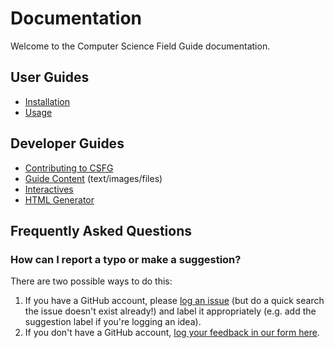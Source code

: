 # Documentation

Welcome to the Computer Science Field Guide documentation.

## User Guides

- [Installation](installation.md)
- [Usage](usage.md)

## Developer Guides
- [Contributing to CSFG](../CONTRIBUTING.md)
- [Guide Content](guide-content.md) (text/images/files)
- [Interactives](interactives.md)
- [HTML Generator](generator.md)

## Frequently Asked Questions

### How can I report a typo or make a suggestion?

There are two possible ways to do this:

1. If you have a GitHub account, please [log an issue](https://github.com/uccser/cs-field-guide/issues) (but do a quick search the issue doesn't exist already!) and label it appropriately (e.g. add the suggestion label if you're logging an idea).
2. If you don't have a GitHub account, [log your feedback in our form here](https://docs.google.com/forms/d/1gCOwTMAd6idaeIRwvIELARfQsyL6lpI5P4EQa9bIW9w/viewform).
